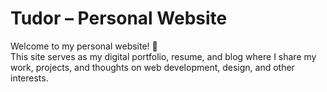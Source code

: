 # Tudor – Personal Website

Welcome to my personal website! 👋  
This site serves as my digital portfolio, resume, and blog where I share my work, projects, and thoughts on web development, design, and other interests.
